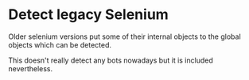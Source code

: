 # Detect legacy Selenium

Older selenium versions put some of their internal objects to the global objects
which can be detected.

This doesn't really detect any bots nowadays but it is included nevertheless.
